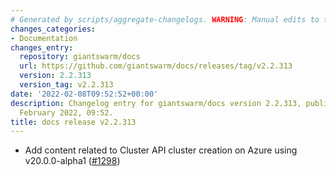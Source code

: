```yaml
---
# Generated by scripts/aggregate-changelogs. WARNING: Manual edits to this files will be overwritten.
changes_categories:
- Documentation
changes_entry:
  repository: giantswarm/docs
  url: https://github.com/giantswarm/docs/releases/tag/v2.2.313
  version: 2.2.313
  version_tag: v2.2.313
date: '2022-02-08T09:52:52+00:00'
description: Changelog entry for giantswarm/docs version 2.2.313, published on 08
  February 2022, 09:52.
title: docs release v2.2.313
---
```


- Add content related to Cluster API cluster creation on Azure using v20.0.0-alpha1 ([#1298](https://github.com/giantswarm/docs/pull/1298))
